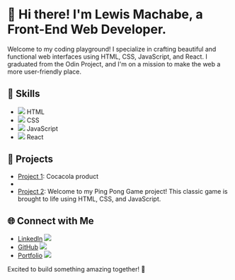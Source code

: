 # 👋 Hi there! I'm Lewis Machabe, a Front-End Web Developer.

Welcome to my coding playground! I specialize in crafting beautiful and functional web interfaces using HTML, CSS, JavaScript, and React. I graduated from the Odin Project, and I'm on a mission to make the web a more user-friendly place.

## 🔧 Skills

- <img src="https://img.icons8.com/color/24/000000/html-5.png"/> HTML
- <img src="https://img.icons8.com/color/24/000000/css3.png"/> CSS
- <img src="https://img.icons8.com/color/24/000000/javascript.png"/> JavaScript
- <img src="https://img.icons8.com/color/24/000000/react-native.png"/> React

## 🚀 Projects

- [Project 1](https://12492sachet.github.io/cocacolaProduct/): Cocacola product
- 
- [Project 2](https://12492sachet.github.io/PingPong-Game/):  Welcome to my Ping Pong Game project! This classic game is brought to life using HTML, CSS, and JavaScript.

## 🌐 Connect with Me

- [LinkedIn](your-linkedin-profile) <img src="https://img.icons8.com/color/24/000000/linkedin.png"/>
- [GitHub](your-github-profile) <img src="https://img.icons8.com/color/24/000000/github.png"/>
- [Portfolio](your-portfolio-link) <img src="https://img.icons8.com/color/24/000000/domain--v1.png"/>

Excited to build something amazing together! 🚀

